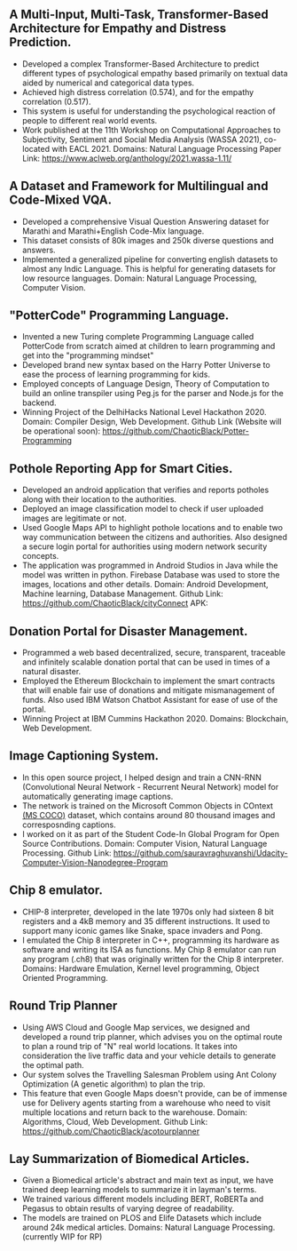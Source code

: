 
## A Multi-Input, Multi-Task, Transformer-Based Architecture for Empathy and Distress  Prediction.
- Developed a complex Transformer-Based Architecture to predict different types of psychological empathy based primarily on textual data aided by numerical and categorical data types.
- Achieved high distress correlation (0.574), and for the empathy correlation (0.517).
- This system is useful for understanding the psychological reaction of people to different real world events.
- Work published at the 11th Workshop on Computational Approaches to Subjectivity, Sentiment and Social Media Analysis (WASSA 2021), co-located with EACL 2021.
Domains: Natural Language Processing
Paper Link: https://www.aclweb.org/anthology/2021.wassa-1.11/

## A Dataset and Framework for Multilingual and Code-Mixed VQA.
- Developed a comprehensive Visual Question Answering dataset for Marathi and Marathi+English Code-Mix language.
- This dataset consists of 80k images and 250k diverse questions and answers.
- Implemented a generalized pipeline for converting english datasets to almost any Indic Language. This is helpful for generating datasets for low resource languages.
Domain: Natural Language Processing, Computer Vision.

## "PotterCode" Programming Language.
- Invented a new Turing complete Programming Language called PotterCode from scratch aimed at children to learn programming and get into the "programming mindset"
- Developed brand new syntax based on the Harry Potter Universe to ease the process of learning programming for kids.
- Employed concepts of Language Design, Theory of Computation to build an online transpiler using Peg.js for the parser and Node.js for the backend.
- Winning Project of the DelhiHacks National Level Hackathon 2020.
Domain: Compiler Design, Web Development.
Github Link (Website will be operational soon): https://github.com/ChaoticBlack/Potter-Programming

## Pothole Reporting App for Smart Cities.
- Developed an android application that verifies and reports potholes along with their location to the authorities.
- Deployed an image classification model to check if user uploaded images are legitimate or not.
- Used Google Maps API to highlight pothole locations and to enable two way communication between the citizens and authorities. Also designed a secure login portal for authorities using modern network security concepts.
- The application was programmed in Android Studios in Java while the model was written in python. Firebase Database was used to store the images, locations and other details.
Domain: Android Development, Machine learning, Database Management.
Github Link: https://github.com/ChaoticBlack/cityConnect
APK: 

## Donation Portal for Disaster Management.
- Programmed a web based decentralized, secure, transparent, traceable and infinitely scalable donation portal that can be used in times of a natural disaster.
- Employed the Ethereum Blockchain to implement the smart contracts that will enable fair use of donations and mitigate mismanagement of funds. Also used IBM Watson Chatbot Assistant for ease of use of the portal.
- Winning Project at IBM Cummins Hackathon 2020.
Domains: Blockchain, Web Development.

## Image Captioning System.
- In this open source project, I helped design and train a CNN-RNN (Convolutional Neural Network - Recurrent Neural Network) model for automatically generating image captions. 
- The network is trained on the Microsoft Common Objects in COntext [(MS COCO)](http://cocodataset.org/#home) dataset, which contains around 80 thousand images and corresposnding captions.
- I worked on it as part of the Student Code-In Global Program for Open Source Contributions.
Domain: Computer Vision, Natural Language Processing.
Github Link: https://github.com/sauravraghuvanshi/Udacity-Computer-Vision-Nanodegree-Program

## Chip 8 emulator.
- CHIP-8 interpreter, developed in the late 1970s only had sixteen 8 bit registers and a 4kB memory and 35 different instructions. It used to support many iconic games like Snake, space invaders and Pong.
- I emulated the Chip 8 interpreter in C++, programming its hardware as software and writing its ISA as functions. My Chip 8 emulator can run any program (.ch8) that was originally written for the Chip 8 interpreter.
Domains: Hardware Emulation, Kernel level programming, Object Oriented Programming.

## Round Trip Planner
- Using AWS Cloud and Google Map services, we designed and developed a round trip planner, which advises you on the optimal route to plan a round trip of "N" real world locations. It takes into consideration the live traffic data and your vehicle details to generate the optimal path.
- Our system solves the Travelling Salesman Problem using Ant Colony Optimization (A genetic algorithm) to plan the trip. 
- This feature that even Google Maps doesn't provide, can be of immense use for Delivery agents starting from a warehouse who need to visit multiple locations and return back to the warehouse.
Domain: Algorithms, Cloud, Web Development.
Github Link: https://github.com/ChaoticBlack/acotourplanner

## Lay Summarization of Biomedical Articles.
- Given a Biomedical article's abstract and main text as input, we have trained deep learning models to summarize it in layman's terms.
- We trained various different models including BERT, RoBERTa and Pegasus to obtain results of varying degree of readability.
- The models are trained on PLOS and Elife Datasets which include around 24k medical articles.
Domains: Natural Language Processing.
(currently WIP for RP)